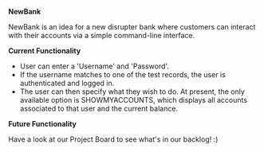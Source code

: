 **NewBank**

NewBank is an idea for a new disrupter bank where customers can interact with their
accounts via a simple command-line interface.

**Current Functionality**

- User can enter a 'Username' and 'Password'.
- If the username matches to one of the test records, the user is authenticated and logged in.
- The user can then specify what they wish to do. At present, the only available option is SHOWMYACCOUNTS, which displays all accounts associated to that user and the current balance.

**Future Functionality**

Have a look at our Project Board to see what's in our backlog! :) 
